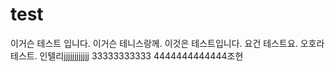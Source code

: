 # test
이거슨 테스트 입니다.
이거슨 테니스랑께.
이것은 테스트입니다.
요건 테스트요.
오호라 테스트.
인텔리jjjjjjjjjjjj
33333333333
4444444444444조현